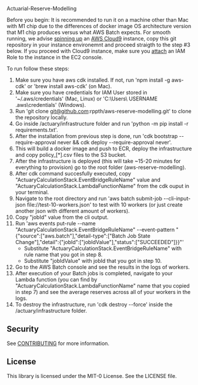 Actuarial-Reserve-Modelling

Before you begin:
It is recommended to run it on a machine other than Mac with M1 chip due to the differences of docker image OS architecture version that M1 chip produces versus what AWS Batch expects. For smooth running, we advise [spinning up](https://docs.aws.amazon.com/cloud9/latest/user-guide/create-environment.html) an [AWS Cloud9](https://aws.amazon.com/cloud9/) instance, copy this git repository in your instance environemnt and proceed straigth to the step #3 below. If you proceed with Cloud9 instance, make sure you [attach](https://catalog.us-east-1.prod.workshops.aws/workshops/ce1e960e-a811-475f-a221-2afcf57e386a/en-US/00-prerequisites/03-attach-machine-role) an IAM Role to the instance in the EC2 console.

To run follow these steps:

1. Make sure you have aws cdk installed. If not, run 'npm install -g aws-cdk' or 'brew install aws-cdk' (on Mac).
2. Make sure you have credentials for IAM User stored in '~/.aws/credentials' (Mac, Linux) or 'C:\Users\ USERNAME \.aws\credentials' (Windows).
3. Run 'git clone git@github.com:rppth/aws-reserve-modelling.git' to clone the repository locally.
4. Go inside /actuary/infrastructure folder and run 'python -m pip install -r requirements.txt'.
5. After the installation from previous step is done, run 'cdk bootstrap --require-approval never && cdk deploy --require-approval never'. 
6. This will build a docker image and push to ECR, deploy the infrastructure and copy policy_[*].csv files to the S3 bucket.
7. After the infrastructure is deployed (this will take ~15-20 minutes for everything to provision) go to the root folder (aws-reserve-modelling).
8. After cdk command succesfully executed, copy "ActuaryCalculationStack.EventBridgeRuleName" value and "ActuaryCalculationStack.LambdaFunctionName" from the cdk ouput in your terminal.
9. Navigate to the root directory and run 'aws batch submit-job --cli-input-json file://test-10-workers.json' to test with 10 workers (or just create another json with different amount of workers).
10. Copy "jobId" value from the cli output.
11. Run 'aws events put-rule --name "ActuaryCalculationStack.EventBridgeRuleName" --event-pattern "{\"source\":[\"aws.batch\"],\"detail-type\":[\"Batch Job State Change\"],\"detail\":{\"jobId\":[\"jobIdValue\"],\"status\":[\"SUCCEEDED\"]}}"'
    - Substitute "ActuaryCalculationStack.EventBridgeRuleName" with rule name that you got in step 8.
    - Substitute "jobIdValue" with jobId that you got in step 10.
12. Go to the AWS Batch console and see the results in the logs of workers. 
13. After execution of your Batch jobs is completed, navigate to your Lambda function (you can find by "ActuaryCalculationStack.LambdaFunctionName" name that you copied in step 7) and see the average reserves across all of your workers in the logs.
14. To destroy the infrastructure, run 'cdk destroy --force' inside the /actuary/infrastructure folder.

## Security

See [CONTRIBUTING](CONTRIBUTING.md#security-issue-notifications) for more information.

## License

This library is licensed under the MIT-0 License. See the LICENSE file.

